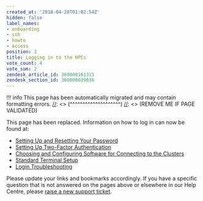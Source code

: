 ```yaml
---
created_at: '2018-04-20T01:02:54Z'
hidden: false
label_names:
- onboarding
- ssh
- howto
- access
position: 3
title: Logging in to the HPCs
vote_count: 4
vote_sum: 2
zendesk_article_id: 360000161315
zendesk_section_id: 360000039036
---
```




[//]: <> (REMOVE ME IF PAGE VALIDATED)
[//]: <> (vvvvvvvvvvvvvvvvvvvv)
!!! info
    This page has been automatically migrated and may contain formatting errors.
[//]: <> (^^^^^^^^^^^^^^^^^^^^)
[//]: <> (REMOVE ME IF PAGE VALIDATED)

<p>This page has been replaced. Information on how to log in can now be found at:</p>
<ul>
<li><a href="https://support.nesi.org.nz/hc/en-gb/articles/360000335995" target="_self">Setting Up and Resetting Your Password</a></li>
<li><a href="https://support.nesi.org.nz/hc/en-gb/articles/360000203075" target="_self">Setting Up Two-Factor Authentication</a></li>
<li><a href="https://support.nesi.org.nz/hc/en-gb/articles/360001016335" target="_self">Choosing and Configuring Software for Connecting to the Clusters</a></li>
<li><a href="https://support.nesi.org.nz/hc/en-gb/articles/360000625535" target="_self">Standard Terminal Setup</a></li>
<li><a href="https://support.nesi.org.nz/hc/en-gb/articles/360000570215" target="_self">Login Troubleshooting</a></li>
</ul>
<p>Please update your links and bookmarks accordingly. If you have a specific question that is not answered on the pages above or elsewhere in our Help Centre, please <a href="https://support.nesi.org.nz/hc/requests/new" target="_self">raise a new support ticket</a>.</p>